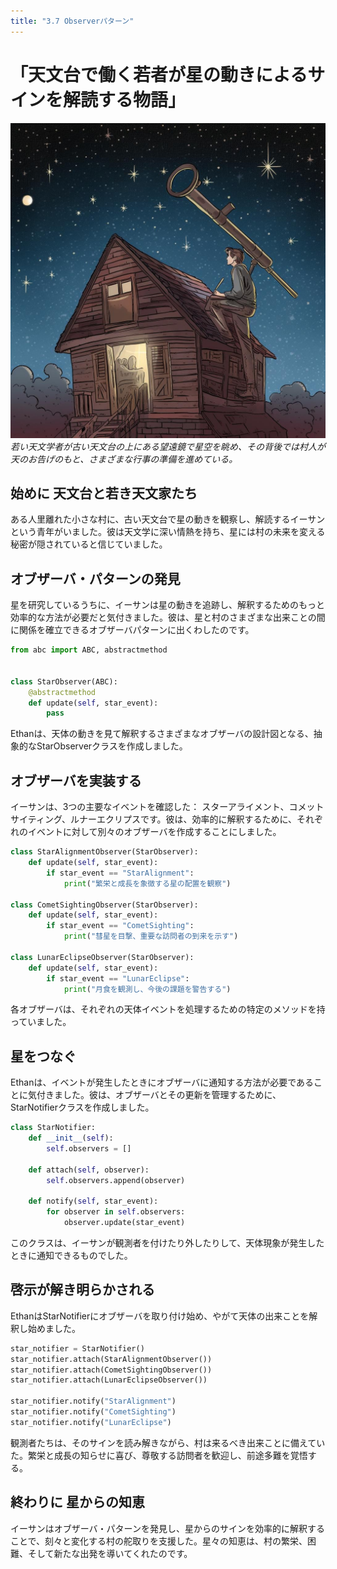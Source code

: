 ```yaml
---
title: "3.7 Observerパターン"
---
```


# 「天文台で働く若者が星の動きによるサインを解読する物語」

![](/images/20230327_gof/A_young_astronomer_gazes_at_a_starry_sky_through_a_teles.jpg)
*若い天文学者が古い天文台の上にある望遠鏡で星空を眺め、その背後では村人が天のお告げのもと、さまざまな行事の準備を進めている。*

## 始めに 天文台と若き天文家たち

ある人里離れた小さな村に、古い天文台で星の動きを観察し、解読するイーサンという青年がいました。彼は天文学に深い情熱を持ち、星には村の未来を変える秘密が隠されていると信じていました。

## オブザーバ・パターンの発見

星を研究しているうちに、イーサンは星の動きを追跡し、解釈するためのもっと効率的な方法が必要だと気付きました。彼は、星と村のさまざまな出来ことの間に関係を確立できるオブザーバパターンに出くわしたのです。

```python
from abc import ABC, abstractmethod


class StarObserver(ABC):
    @abstractmethod
    def update(self, star_event):
        pass
```

Ethanは、天体の動きを見て解釈するさまざまなオブザーバの設計図となる、抽象的なStarObserverクラスを作成しました。

## オブザーバを実装する

イーサンは、3つの主要なイベントを確認した： スターアライメント、コメットサイティング、ルナーエクリプスです。彼は、効率的に解釈するために、それぞれのイベントに対して別々のオブザーバを作成することにしました。

```python
class StarAlignmentObserver(StarObserver):
    def update(self, star_event):
        if star_event == "StarAlignment":
            print("繁栄と成長を象徴する星の配置を観察")

class CometSightingObserver(StarObserver):
    def update(self, star_event):
        if star_event == "CometSighting":
            print("彗星を目撃、重要な訪問者の到来を示す")

class LunarEclipseObserver(StarObserver):
    def update(self, star_event):
        if star_event == "LunarEclipse":
            print("月食を観測し、今後の課題を警告する")
```
各オブザーバは、それぞれの天体イベントを処理するための特定のメソッドを持っていました。

## 星をつなぐ

Ethanは、イベントが発生したときにオブザーバに通知する方法が必要であることに気付きました。彼は、オブザーバとその更新を管理するために、StarNotifierクラスを作成しました。

```python
class StarNotifier:
    def __init__(self):
        self.observers = []

    def attach(self, observer):
        self.observers.append(observer)

    def notify(self, star_event):
        for observer in self.observers:
            observer.update(star_event)
```
このクラスは、イーサンが観測者を付けたり外したりして、天体現象が発生したときに通知できるものでした。

## 啓示が解き明らかされる

EthanはStarNotifierにオブザーバを取り付け始め、やがて天体の出来ことを解釈し始めました。

```python
star_notifier = StarNotifier()
star_notifier.attach(StarAlignmentObserver())
star_notifier.attach(CometSightingObserver())
star_notifier.attach(LunarEclipseObserver())

star_notifier.notify("StarAlignment")
star_notifier.notify("CometSighting")
star_notifier.notify("LunarEclipse")
```
観測者たちは、そのサインを読み解きながら、村は来るべき出来ことに備えていた。繁栄と成長の知らせに喜び、尊敬する訪問者を歓迎し、前途多難を覚悟する。

## 終わりに 星からの知恵

イーサンはオブザーバ・パターンを発見し、星からのサインを効率的に解釈することで、刻々と変化する村の舵取りを支援した。星々の知恵は、村の繁栄、困難、そして新たな出発を導いてくれたのです。